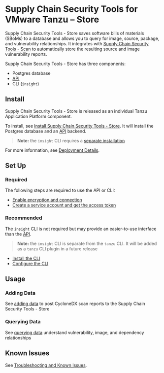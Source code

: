 # Supply Chain Security Tools for VMware Tanzu – Store

Supply Chain Security Tools - Store saves software bills of materials (SBoMs) to a database and allows you to query for image, source, package, and vulnerability relationships.  It integrates with [Supply Chain Security Tools - Scan](../scst-scan/overview.md) to automatically store the resulting source and image vulnerability reports.

Supply Chain Security Tools - Store has three components:

* Postgres database
* [API](api.md)
* CLI (`insight`)

## Install

Supply Chain Security Tools - Store is released as an individual Tanzu Application Platform component.

To install, see [Install Supply Chain Security Tools - Store](../install-components.md#install-scst-store).  It will install the Postgres database and an [API](api.md) backend.

> **Note:** the `insight` CLI requires a [separate installation](install_cli.md)

For more information, see [Deployment Details](deployment_details.md).

## <a id='required-set-up'></a>Set Up

### Required

The following steps are required to use the API or CLI:

* [Enable encryption and connection](using_encryption_and_connection.md)
* [Create a service account and get the access token](create_service_account_access_token.md)

### Recommended

The `insight` CLI is not required but may provide an easier-to-use interface than the [API](api.md).  

> **Note:** the `insight` CLI is separate from the `tanzu` CLI.  It will be added as a `tanzu` CLI plugin in a future release

* [Install the CLI](install_cli.md)
* [Configure the CLI](configure_cli.md)

## <a id='usage'></a>Usage

### Adding Data

See [adding data](add_cyclonedx_to_store.md) to post CycloneDX scan reports to the Supply Chain Security Tools - Store

### Querying Data

See [querying data](querying_the_metadata_store.md) understand vulnerability, image, and dependency relationships

## Known Issues

See [Troubleshooting and Known Issues](known_issues.md).
